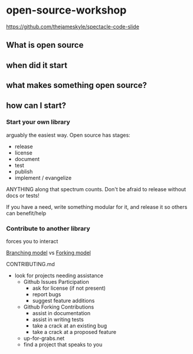 # open-source-workshop

https://github.com/thejameskyle/spectacle-code-slide

## What is open source

## when did it start

## what makes something open source?

## how can I start?

### Start your own library

arguably the easiest way. Open source has stages:

- release
- license
- document
- test
- publish
- implement / evangelize

ANYTHING along that spectrum counts. Don't be afraid to release without docs or tests!

If you have a need, write something modular for it, and release it so others can benefit/help

### Contribute to another library

forces you to interact

[Branching model](https://www.atlassian.com/git/tutorials/comparing-workflows/feature-branch-workflow) vs [Forking model](https://www.atlassian.com/git/tutorials/comparing-workflows/forking-workflow)

CONTRIBUTING.md

- look for projects needing assistance
  - Github Issues Participation
    - ask for license (if not present)
    - report bugs
    - suggest feature additions
  - Github Forking Contributions
    - assist in documentation
    - assist in writing tests
    - take a crack at an existing bug
    - take a crack at a proposed feature
  - up-for-grabs.net
  - find a project that speaks to you
